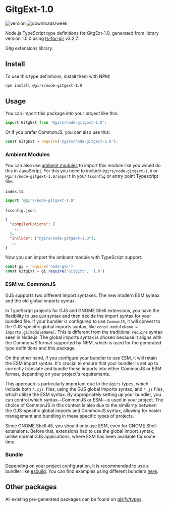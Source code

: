 
# GitgExt-1.0

![version](https://img.shields.io/npm/v/@girs/node-gitgext-1.0)
![downloads/week](https://img.shields.io/npm/dw/@girs/node-gitgext-1.0)


Node.js TypeScript type definitions for GitgExt-1.0, generated from library version 1.0.0 using [ts-for-gir](https://github.com/gjsify/ts-for-gir) v3.2.7.

Gitg extensions library.

## Install

To use this type definitions, install them with NPM:
```bash
npm install @girs/node-gitgext-1.0
```

## Usage

You can import this package into your project like this:
```ts
import GitgExt from '@girs/node-gitgext-1.0';
```

Or if you prefer CommonJS, you can also use this:
```ts
const GitgExt = require('@girs/node-gitgext-1.0');
```

### Ambient Modules

You can also use [ambient modules](https://github.com/gjsify/ts-for-gir/tree/main/packages/cli#ambient-modules) to import this module like you would do this in JavaScript.
For this you need to include `@girs/node-gitgext-1.0` or `@girs/node-gitgext-1.0/import` in your `tsconfig` or entry point Typescript file:

`index.ts`:
```ts
import '@girs/node-gitgext-1.0'
```

`tsconfig.json`:
```json
{
  "compilerOptions": {
    ...
  },
  "include": ["@girs/node-gitgext-1.0"],
  ...
}
```

Now you can import the ambient module with TypeScript support: 

```ts
const gi = require('node-gtk')
const GitgExt = gi.require('GitgExt', '1.0')
```



### ESM vs. CommonJS

GJS supports two different import syntaxes. The new modern ESM syntax and the old global imports syntax.

In TypeScript projects for GJS and GNOME Shell extensions, you have the flexibility to use `ESM` syntax and then decide the import syntax for your bundled file. If your bundler is configured to use `CommonJS`, it will convert to the GJS-specific global imports syntax, like `const moduleName = imports.gi[moduleName]`. This is different from the traditional `require` syntax seen in Node.js. The global imports syntax is chosen because it aligns with the CommonJS format supported by NPM, which is used for the generated type definitions and this package.

On the other hand, if you configure your bundler to use ESM, it will retain the ESM import syntax. It's crucial to ensure that your bundler is set up to correctly translate and bundle these imports into either CommonJS or ESM format, depending on your project's requirements.

This approach is particularly important due to the `@girs` types, which include both `*.cjs `files, using the GJS global imports syntax, and `*.js` files, which utilize the ESM syntax. By appropriately setting up your bundler, you can control which syntax—CommonJS or ESM—is used in your project. The choice of CommonJS in this context is also due to the similarity between the GJS-specific global imports and CommonJS syntax, allowing for easier management and bundling in these specific types of projects.

Since GNOME Shell 45, you should only use ESM, even for GNOME Shell extensions. Before that, extensions had to use the global import syntax, unlike normal GJS applications, where ESM has been available for some time.

### Bundle

Depending on your project configuration, it is recommended to use a bundler like [esbuild](https://esbuild.github.io/). You can find examples using different bundlers [here](https://github.com/gjsify/ts-for-gir/tree/main/examples).

## Other packages

All existing pre-generated packages can be found on [gjsify/types](https://github.com/gjsify/types).

